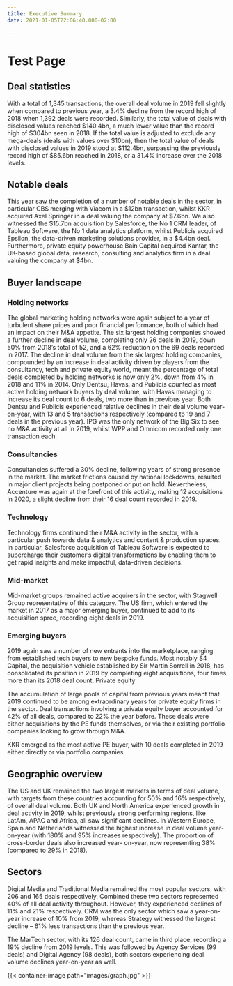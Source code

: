 ```yaml
---
title: Executive Summary
date: 2021-01-05T22:06:40.000+02:00

---
```

# Test Page

## Deal statistics

With a total of 1,345 transactions, the overall deal volume in 2019 fell slightly when compared to previous year, a 3.4% decline from the record high of 2018 when 1,392 deals were recorded. Similarly, the total value of deals with disclosed values reached $140.4bn, a much lower value than the record high of $304bn seen in 2018. If the total value is adjusted to exclude any mega-deals (deals with values over $10bn), then the total value of deals with disclosed values in 2019 stood at $112.4bn, surpassing the previously record high of $85.6bn reached in 2018, or a 31.4% increase over the 2018 levels.

## Notable deals

This year saw the completion of a number of notable
deals in the sector, in particular CBS merging with
Viacom in a $12bn transaction, whilst KKR acquired
Axel Springer in a deal valuing the company at
$7.6bn.
We also witnessed the $15.7bn acquisition by
Salesforce, the No 1 CRM leader, of Tableau Software,
the No 1 data analytics platform, whilst Publicis
acquired Epsilon, the data-driven marketing solutions
provider, in a $4.4bn deal. Furthermore, private
equity powerhouse Bain Capital acquired Kantar, the
UK-based global data, research, consulting and
analytics firm in a deal valuing the company at $4bn.

## Buyer landscape

### Holding networks

The global marketing holding networks were again
subject to a year of turbulent share prices and poor
financial performance, both of which had an impact
on their M&A appetite. The six largest holding
companies showed a further decline in deal volume,
completing only 26 deals in 2019, down 50% from
2018’s total of 52, and a 62% reduction on the 69
deals recorded in 2017. The decline in deal volume
from the six largest holding companies, compounded
by an increase in deal activity driven by players from
the consultancy, tech and private equity world, meant
the percentage of total deals completed by holding
networks is now only 2%, down from 4% in 2018 and
11% in 2014. Only Dentsu, Havas, and Publicis
counted as most active holding network buyers by
deal volume, with Havas managing to increase its
deal count to 6 deals, two more than in previous year.
Both Dentsu and Publicis experienced relative
declines in their deal volume year-on-year, with 13
and 5 transactions respectively (compared to 19 and
7 deals in the previous year). IPG was the only
network of the Big Six to see no M&A activity at all in
2019, whilst WPP and Omnicom recorded only one
transaction each.

### Consultancies

Consultancies suffered a 30% decline, following years
of strong presence in the market. The market frictions
caused by national lockdowns, resulted in major client
projects being postponed or put on hold.
Nevertheless, Accenture was again at the forefront of
this activity, making 12 acquisitions in 2020, a slight
decline from their 16 deal count recorded in 2019.

### Technology

Technology firms continued their M&A activity in the
sector, with a particular push towards data &
analytics and content & production spaces. In
particular, Salesforce acquisition of Tableau Software
is expected to supercharge their customer’s digital
transformations by enabling them to get rapid
insights and make impactful, data-driven decisions.

### Mid-market

Mid-market groups remained active acquirers in the
sector, with Stagwell Group representative of this
category. The US firm, which entered the market in
2017 as a major emerging buyer, continued to add to
its acquisition spree, recording eight deals in 2019.

### Emerging buyers

2019 again saw a number of new entrants into the
marketplace, ranging from established tech buyers to
new bespoke funds. Most notably S4 Capital, the
acquisition vehicle established by Sir Martin Sorrell in
2018, has consolidated its position in 2019 by
completing eight acquisitions, four times more than
its 2018 deal count.
Private equity

The accumulation of large pools of capital from
previous years meant that 2019 continued to be
among extraordinary years for private equity firms in
the sector. Deal transactions involving a private
equity buyer accounted for 42% of all deals,
compared to 22% the year before. These deals were
either acquisitions by the PE funds themselves, or via
their existing portfolio companies looking to grow
through M&A.

KKR emerged as the most active PE buyer, with 10
deals completed in 2019 either directly or via portfolio
companies.

## Geographic overview

The US and UK remained the two largest markets in
terms of deal volume, with targets from these
countries accounting for 50% and 16% respectively,
of overall deal volume. Both UK and North America
experienced growth in deal activity in 2019, whilst
previously strong performing regions, like LatAm,
APAC and Africa, all saw significant declines. In
Western Europe, Spain and Netherlands witnessed the
highest increase in deal volume year-on-year (with
180% and 95% increases respectively). The
proportion of cross-border deals also increased year-
on-year, now representing 38% (compared to 29% in
2018).

## Sectors

Digital Media and Traditional Media remained the
most popular sectors, with 206 and 165 deals
respectively. Combined these two sectors represented
40% of all deal activity throughout. However, they
experienced declines of 11% and 21% respectively.
CRM was the only sector which saw a year-on-year
increase of 10% from 2019, whereas Strategy
witnessed the largest decline – 61% less transactions
than the previous year.

The MarTech sector, with its 126 deal count, came in third place, recording a 19% decline from 2019 levels. This was followed by Agency Services (99 deals) and Digital Agency (98 deals), both sectors experiencing deal volume declines year-on-year as well.

{{< container-image path="images/graph.jpg" >}}